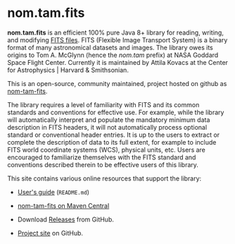 # nom.tam.fits

__nom.tam.fits__ is an efficient 100% pure Java 8+ library for reading, writing, and modifying
[FITS files](https://fits.gsfc.nasa.gov/fits_standard.html). FITS (Flexible Image Transport System) is a binary format 
of many astronomical datasets and images. The library owes its origins to Tom A. McGlynn 
(hence the _nom.tam_ prefix) at NASA Goddard Space Flight Center. Currently it is maintained by Attila Kovacs at the
Center for Astrophysics | Harvard & Smithsonian.

This is an open-source, community maintained, project hosted on github as 
[nom-tam-fits](https://github.com/nom-tam-fits/nom-tam-fits). 

The library requires a level of familiarity with FITS and its common standards and conventions for effective use. For 
example, while the library will automatically interpret and populate the mandatory minimum data description in FITS 
headers, it will not automatically process optional standard or conventional header entries. It is up to the users to 
extract or complete the description of data to its full extent, for example to include FITS world coordinate systems 
(WCS), physical units, etc. Users are encouraged to familiarize themselves with the FITS standard and conventions 
described therein to be effective users of this library.

This site contains various online resources that support the library:

 - [User's guide](https://github.com/nom-tam-fits/nom-tam-fits/README.md) (`README.md`)

 - [nom-tam-fits on Maven Central](https://mvnrepository.com/artifact/gov.nasa.gsfc.heasarc/nom-tam-fits)

 - Download [Releases](https://github.com/nom-tam-fits/nom-tam-fits/releases) from GitHub.
 
 - [Project site](https://github.com/nom-tam-fits/nom-tam-fits) on GitHub.
 
 
